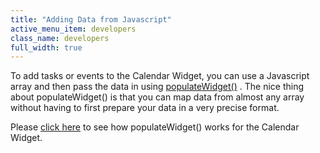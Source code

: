 ```yaml
---
title: "Adding Data from Javascript"
active_menu_item: developers
class_name: developers
full_width: true
---
```



To add tasks or events to the Calendar Widget, you can use a Javascript array and then pass the data in using [populateWidget()](../../../scripting-apis/client-api/widget-data-state-manipulation/populatewidget/) . The nice thing about populateWidget() is that you can map data from almost any array without having to first prepare your data in a very precise format.

Please [click here](../../../scripting-apis/client-api/widget-data-state-manipulation/populatewidget/calendar-widget2) to see how populateWidget() works for the Calendar Widget.

